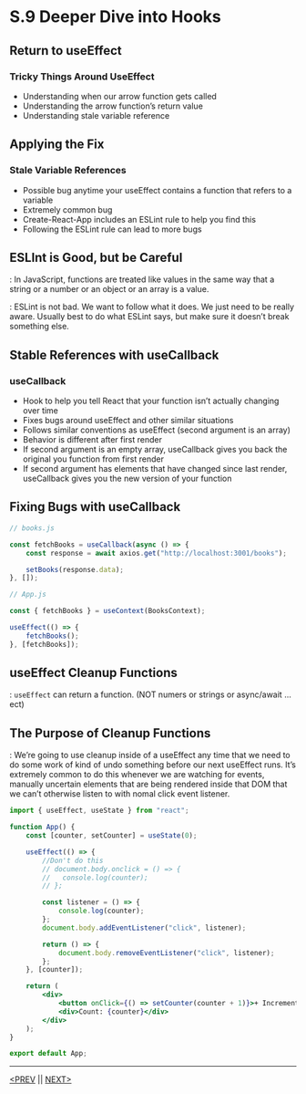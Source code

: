 # S.9 Deeper Dive into Hooks

## Return to useEffect

### Tricky Things Around UseEffect

-   Understanding when our arrow function gets called
-   Understanding the arrow function’s return value
-   Understanding stale variable reference

## Applying the Fix

### Stale Variable References

-   Possible bug anytime your useEffect contains a function that refers to a variable
-   Extremely common bug
-   Create-React-App includes an ESLint rule to help you find this
-   Following the ESLint rule can lead to more bugs

## ESLInt is Good, but be Careful

: In JavaScript, functions are treated like values in the same way that a string or a number or an object or an array is a value.

: ESLint is not bad. We want to follow what it does. We just need to be really aware. Usually best to do what ESLint says, but make sure it doesn’t break something else.

## Stable References with useCallback

### useCallback

-   Hook to help you tell React that your function isn’t actually changing over time
-   Fixes bugs around useEffect and other similar situations
-   Follows similar conventions as useEffect (second argument is an array)
-   Behavior is different after first render
-   If second argument is an empty array, useCallback gives you back the original you function from first render
-   If second argument has elements that have changed since last render, useCallback gives you the new version of your function

## Fixing Bugs with useCallback

```jsx
// books.js

const fetchBooks = useCallback(async () => {
	const response = await axios.get("http://localhost:3001/books");

	setBooks(response.data);
}, []);
```

```jsx
// App.js

const { fetchBooks } = useContext(BooksContext);

useEffect(() => {
	fetchBooks();
}, [fetchBooks]);
```

## useEffect Cleanup Functions

: `useEffect` can return a function. (NOT numers or strings or async/await … ect)

## The Purpose of Cleanup Functions

: We’re going to use cleanup inside of a useEffect any time that we need to do some work of kind of undo something before our next useEffect runs. It’s extremely common to do this whenever we are watching for events, manually uncertain elements that are being rendered inside that DOM that we can’t otherwise listen to with nomal click event listener.

```jsx
import { useEffect, useState } from "react";

function App() {
	const [counter, setCounter] = useState(0);

	useEffect(() => {
		//Don't do this
		// document.body.onclick = () => {
		//   console.log(counter);
		// };

		const listener = () => {
			console.log(counter);
		};
		document.body.addEventListener("click", listener);

		return () => {
			document.body.removeEventListener("click", listener);
		};
	}, [counter]);

	return (
		<div>
			<button onClick={() => setCounter(counter + 1)}>+ Increment</button>
			<div>Count: {counter}</div>
		</div>
	);
}

export default App;
```

---

[<PREV](./230204.md) || [NEXT>](./230205.md)
